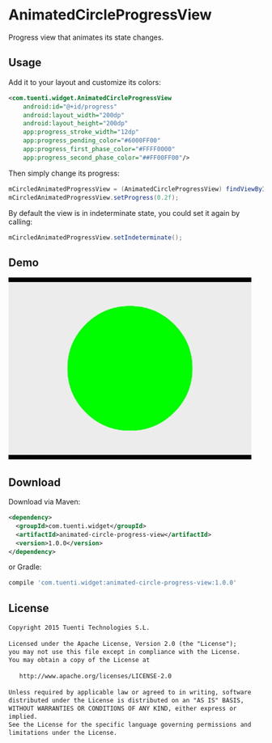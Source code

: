 AnimatedCircleProgressView
==========================
Progress view that animates its state changes.

Usage
-----
Add it to your layout and customize its colors:

```xml
<com.tuenti.widget.AnimatedCircleProgressView
	android:id="@+id/progress"
	android:layout_width="200dp"
	android:layout_height="200dp"
	app:progress_stroke_width="12dp"
	app:progress_pending_color="#6000FF00"
	app:progress_first_phase_color="#FFFF0000"
	app:progress_second_phase_color="##FF00FF00"/>
```

Then simply change its progress:

```java
mCircledAnimatedProgressView = (AnimatedCircleProgressView) findViewById(R.id.progress);
mCircledAnimatedProgressView.setProgress(0.2f);
```

By default the view is in indeterminate state, you could set it again by calling:

```java
mCircledAnimatedProgressView.setIndeterminate();
```

Demo
----

![Sample gif][1]

Download
--------

Download via Maven:
```xml
<dependency>
  <groupId>com.tuenti.widget</groupId>
  <artifactId>animated-circle-progress-view</artifactId>
  <version>1.0.0</version>
</dependency>
```
or Gradle:
```groovy
compile 'com.tuenti.widget:animated-circle-progress-view:1.0.0'
```

License
-------

    Copyright 2015 Tuenti Technologies S.L.

    Licensed under the Apache License, Version 2.0 (the "License");
    you may not use this file except in compliance with the License.
    You may obtain a copy of the License at

       http://www.apache.org/licenses/LICENSE-2.0

    Unless required by applicable law or agreed to in writing, software
    distributed under the License is distributed on an "AS IS" BASIS,
    WITHOUT WARRANTIES OR CONDITIONS OF ANY KIND, either express or implied.
    See the License for the specific language governing permissions and
    limitations under the License.

[1]: ./media/sample.gif